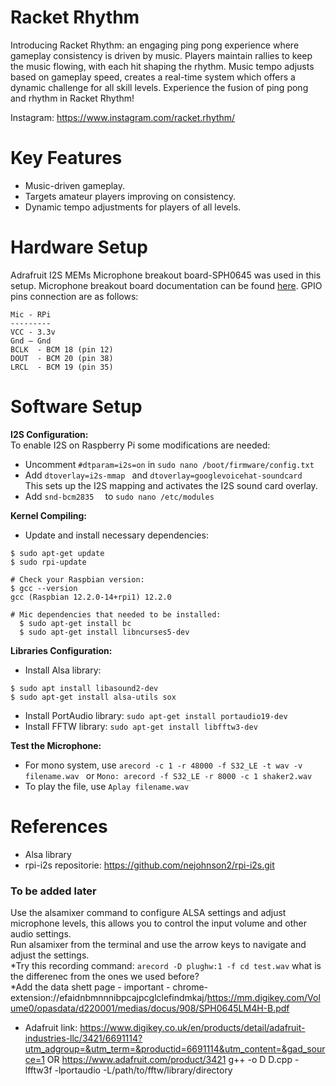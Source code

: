 # Racket Rhythm
Introducing Racket Rhythm: an engaging ping pong experience where gameplay consistency is driven by music. Players maintain rallies to keep the music flowing, with each hit shaping the rhythm. Music tempo adjusts based on gameplay speed, creates a real-time system which offers a dynamic challenge for all skill levels. Experience the fusion of ping pong and rhythm in Racket Rhythm!

Instagram: https://www.instagram.com/racket.rhythm/

# Key Features
* Music-driven gameplay.
* Targets amateur players improving on consistency.
* Dynamic tempo adjustments for players of all levels.

# Hardware Setup
Adrafruit I2S MEMs Microphone breakout board-SPH0645 was used in this setup. 
Microphone breakout board documentation can be found [here](https://cdn-learn.adafruit.com/downloads/pdf/adafruit-i2s-mems-microphone-breakout.pdf). GPIO pins connection are as follows:

```
Mic - RPi
---------
VCC - 3.3v
Gnd – Gnd
BCLK  - BCM 18 (pin 12)
DOUT  - BCM 20 (pin 38)
LRCL  - BCM 19 (pin 35)
```

# Software Setup
**I2S Configuration:**  
To enable I2S on Raspberry Pi some modifications are needed:

* Uncomment ```#dtparam=i2s=on``` in ``` sudo nano /boot/firmware/config.txt ```
* Add ``` dtoverlay=i2s-mmap  ``` and ``` dtoverlay=googlevoicehat-soundcard  ``` This sets up the I2S mapping and activates the I2S sound card overlay.
* Add ``` snd-bcm2835   ``` to ``` sudo nano /etc/modules ```

**Kernel Compiling:**

* Update and install necessary dependencies:
```
$ sudo apt-get update
$ sudo rpi-update

# Check your Raspbian version:
$ gcc --version
gcc (Raspbian 12.2.0-14+rpi1) 12.2.0

# Mic dependencies that needed to be installed:
  $ sudo apt-get install bc
  $ sudo apt-get install libncurses5-dev
  ```

**Libraries Configuration:**
  
* Install Alsa library:
```
$ sudo apt install libasound2-dev
$ sudo apt-get install alsa-utils sox
 ```
* Install PortAudio library: ``` sudo apt-get install portaudio19-dev ```
* Install FFTW library: ``` sudo apt-get install libfftw3-dev ```

**Test the Microphone:**
 
* For mono system, use ```arecord -c 1 -r 48000 -f S32_LE -t wav -v filename.wav ``` or ``` Mono: arecord -f S32_LE -r 8000 -c 1 shaker2.wav  ```
* To play the file, use ``` Aplay filename.wav  ```


# References

 * Alsa library
 * rpi-i2s repositorie: https://github.com/nejohnson2/rpi-i2s.git

### To be added later
Use the alsamixer command to configure ALSA settings and adjust microphone levels, this allows you to control the input volume and other audio settings.  
Run alsamixer from the terminal and use the arrow keys to navigate and adjust the settings.  
*Try this recording command: ```arecord -D plughw:1 -f cd test.wav``` what is the differenec from the ones we used before?  
*Add the data shett page - important - chrome-extension://efaidnbmnnnibpcajpcglclefindmkaj/https://mm.digikey.com/Volume0/opasdata/d220001/medias/docus/908/SPH0645LM4H-B.pdf

* Adafruit link: https://www.digikey.co.uk/en/products/detail/adafruit-industries-llc/3421/6691114?utm_adgroup=&utm_term=&productid=6691114&utm_content=&gad_source=1
OR
https://www.adafruit.com/product/3421
g++ -o D D.cpp -lfftw3f -lportaudio -L/path/to/fftw/library/directory
